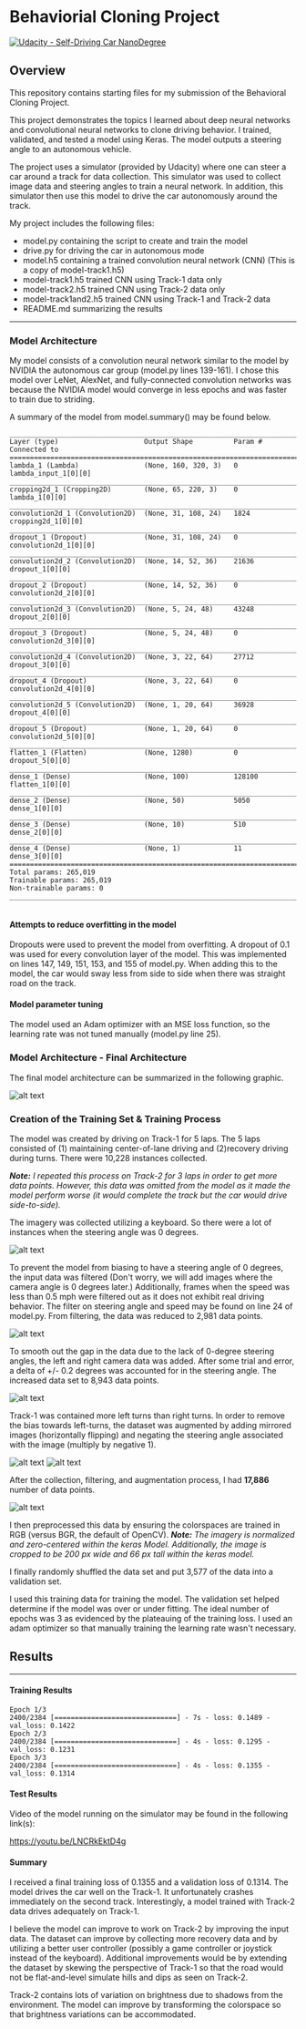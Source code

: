 # Behaviorial Cloning Project

[![Udacity - Self-Driving Car NanoDegree](https://s3.amazonaws.com/udacity-sdc/github/shield-carnd.svg)](http://www.udacity.com/drive)

[//]: # (Image References)

[image1]: ./examples/ModelArchitecture.png "Model Visualization"
[image2]: ./examples/00_RawHistogram.png "Raw Data"
[image3]: ./examples/01_FilteredHistogram.png "Filtered"
[image4]: ./examples/02_LeftRightAddedHistogram.png "Left and Right Cameras Added"
[image5]: ./examples/03_FlippedDataHistogram.png "Flipped Added"
[image6]: ./examples/normal_example.jpg "Normal Image"
[image7]: ./examples/flipped_example.jpg "Flipped Image"


Overview
---
This repository contains starting files for my submission of the Behavioral Cloning Project.

This project demonstrates the topics I learned about deep neural networks and convolutional neural networks to clone driving behavior. I trained, validated, and tested a model using Keras. The model outputs a steering angle to an autonomous vehicle.

The project uses a simulator (provided by Udacity) where one can steer a car around a track for data collection. This simulator was used to collect image data and steering angles to train a neural network. In addition, this simulator then use this model to drive the car autonomously around the track.

My project includes the following files:
* model.py containing the script to create and train the model
* drive.py for driving the car in autonomous mode
* model.h5 containing a trained convolution neural network (CNN) (This is a copy of model-track1.h5)
* model-track1.h5 trained CNN using Track-1 data only
* model-track2.h5 trained CNN using Track-2 data only
* model-track1and2.h5 trained CNN using Track-1 and Track-2 data
* README.md summarizing the results

---
### Model Architecture


My model consists of a convolution neural network similar to the model by NVIDIA the autonomous car group (model.py lines 139-161). I chose this model over LeNet, AlexNet, and fully-connected convolution networks was because the NVIDIA model would converge in less epochs and was faster to train due to striding.


A summary of the model from model.summary() may be found below.
```ssh
____________________________________________________________________________________________________
Layer (type)                     Output Shape          Param #     Connected to                     
====================================================================================================
lambda_1 (Lambda)                (None, 160, 320, 3)   0           lambda_input_1[0][0]             
____________________________________________________________________________________________________
cropping2d_1 (Cropping2D)        (None, 65, 220, 3)    0           lambda_1[0][0]                   
____________________________________________________________________________________________________
convolution2d_1 (Convolution2D)  (None, 31, 108, 24)   1824        cropping2d_1[0][0]               
____________________________________________________________________________________________________
dropout_1 (Dropout)              (None, 31, 108, 24)   0           convolution2d_1[0][0]            
____________________________________________________________________________________________________
convolution2d_2 (Convolution2D)  (None, 14, 52, 36)    21636       dropout_1[0][0]                  
____________________________________________________________________________________________________
dropout_2 (Dropout)              (None, 14, 52, 36)    0           convolution2d_2[0][0]            
____________________________________________________________________________________________________
convolution2d_3 (Convolution2D)  (None, 5, 24, 48)     43248       dropout_2[0][0]                  
____________________________________________________________________________________________________
dropout_3 (Dropout)              (None, 5, 24, 48)     0           convolution2d_3[0][0]            
____________________________________________________________________________________________________
convolution2d_4 (Convolution2D)  (None, 3, 22, 64)     27712       dropout_3[0][0]                  
____________________________________________________________________________________________________
dropout_4 (Dropout)              (None, 3, 22, 64)     0           convolution2d_4[0][0]            
____________________________________________________________________________________________________
convolution2d_5 (Convolution2D)  (None, 1, 20, 64)     36928       dropout_4[0][0]                  
____________________________________________________________________________________________________
dropout_5 (Dropout)              (None, 1, 20, 64)     0           convolution2d_5[0][0]            
____________________________________________________________________________________________________
flatten_1 (Flatten)              (None, 1280)          0           dropout_5[0][0]                  
____________________________________________________________________________________________________
dense_1 (Dense)                  (None, 100)           128100      flatten_1[0][0]                  
____________________________________________________________________________________________________
dense_2 (Dense)                  (None, 50)            5050        dense_1[0][0]                    
____________________________________________________________________________________________________
dense_3 (Dense)                  (None, 10)            510         dense_2[0][0]                    
____________________________________________________________________________________________________
dense_4 (Dense)                  (None, 1)             11          dense_3[0][0]                    
====================================================================================================
Total params: 265,019
Trainable params: 265,019
Non-trainable params: 0
____________________________________________________________________________________________________


```


#### Attempts to reduce overfitting in the model

Dropouts were used to prevent the model from overfitting. A dropout of 0.1 was used for every convolution layer of the model. This was implemented on lines 147, 149, 151, 153, and 155 of model.py. When adding this to the model, the car would sway less from side to side when there was straight road on the track.

#### Model parameter tuning

The model used an Adam optimizer with an MSE loss function, so the learning rate was not tuned manually (model.py line 25).


### Model Architecture - Final Architecture

The final model architecture can be summarized in the following graphic.

![alt text][image1]

### Creation of the Training Set & Training Process
The model was created by driving on Track-1 for 5 laps. The 5 laps consisted of (1) maintaining center-of-lane driving and (2)recovery driving during turns. There were 10,228 instances collected.

<i><b>Note:</b>  I repeated this process on Track-2 for 3 laps in order to get more data points. However, this data was omitted from the model as it made the model perform worse (it would complete the track but the car would drive side-to-side).</i>


The imagery was collected utilizing a keyboard. So there were a lot of instances when the steering angle was 0 degrees.

![alt text][image2]

To prevent the model from biasing to have a steering angle of 0 degrees, the input data was filtered (Don't worry, we will add images where the camera angle is 0 degrees later.) Additionally, frames when the speed was less than 0.5 mph were filtered out as it does not exhibit real driving behavior. The filter on steering angle and speed may be found on line 24 of model.py. From filtering, the data was reduced to 2,981 data points.

![alt text][image3]


To smooth out the gap in the data due to the lack of 0-degree steering angles, the left and right camera data  was added. After some trial and error, a delta of +/- 0.2 degrees was accounted for in the steering angle. The increased data set to 8,943 data points.

![alt text][image4]

Track-1 was contained more left turns than right turns. In order to remove the bias towards left-turns, the dataset was augmented by adding mirrored images (horizontally flipping) and negating the steering angle associated with the image (multiply by negative 1).


![alt text][image6]
![alt text][image7]

After the collection, filtering, and augmentation process, I had <b>17,886</b> number of data points.

![alt text][image5]

I then preprocessed this data by ensuring the colorspaces are trained in RGB (versus BGR, the default of OpenCV). <i><b>Note:</b> The imagery is normalized and zero-centered within the keras Model. Additionally, the image is cropped to be 200 px wide and 66 px tall within the keras model. </i>

I finally randomly shuffled the data set and put 3,577 of the data into a validation set.

I used this training data for training the model. The validation set helped determine if the model was over or under fitting. The ideal number of epochs was 3 as evidenced by the plateauing of the training loss. I used an adam optimizer so that manually training the learning rate wasn't necessary.

## Results
---

#### Training Results
```ssh
Epoch 1/3
2400/2384 [==============================] - 7s - loss: 0.1489 - val_loss: 0.1422
Epoch 2/3
2400/2384 [==============================] - 4s - loss: 0.1295 - val_loss: 0.1231
Epoch 3/3
2400/2384 [==============================] - 4s - loss: 0.1355 - val_loss: 0.1314
```
#### Test Results
Video of the model running on the simulator may be found in the following link(s):

https://youtu.be/LNCRkEktD4g


#### Summary
I received a final training loss of 0.1355 and a validation loss of 0.1314. The model drives the car well on the Track-1. It unfortunately crashes immediately on the second track. Interestingly, a model trained with Track-2 data drives adequately on Track-1.

I believe the model can improve to work on Track-2 by improving the input data. The dataset can improve by collecting more recovery data and by utilizing a better user controller (possibly a game controller or joystick instead of the keyboard). Additional improvements would be by extending the dataset by skewing the perspective of Track-1 so that the road would not be flat-and-level simulate hills and dips as seen on Track-2.

Track-2 contains lots of variation on brightness due to shadows from the environment. The model can improve by transforming the colorspace so that brightness variations can be accommodated.
